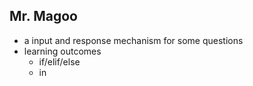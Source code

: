 ## Mr. Magoo
- a input and response mechanism for some questions
- learning outcomes
    - if/elif/else
    - in